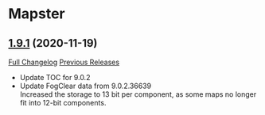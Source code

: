 # Mapster

## [1.9.1](https://github.com/Nevcairiel/Mapster/tree/1.9.1) (2020-11-19)
[Full Changelog](https://github.com/Nevcairiel/Mapster/compare/1.9.0...1.9.1) [Previous Releases](https://github.com/Nevcairiel/Mapster/releases)

- Update TOC for 9.0.2  
- Update FogClear data from 9.0.2.36639  
    Increased the storage to 13 bit per component, as some maps no longer  
    fit into 12-bit components.  
